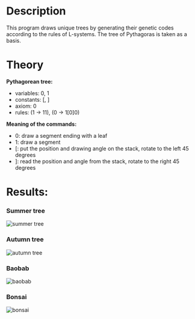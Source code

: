 # Description

This program draws unique trees by generating their genetic codes according to the rules of L-systems. The tree of Pythagoras is taken as a basis.

# Theory

**Pythagorean tree:**
- variables: 0, 1
- constants: [, ]
- axiom: 0
- rules: (1 → 11), (0 → 1[0]0)

**Meaning of the commands:**
- 0: draw a segment ending with a leaf
- 1: draw a segment
- [: put the position and drawing angle on the stack, rotate to the left 45 degrees
- ]: read the position and angle from the stack, rotate to the right 45 degrees

# Results:

### Summer tree
![summer tree](https://github.com/Jeant1k/NatureInspiredAlgorithms/assets/108530450/e3c96a2d-0d1d-4189-98f7-410deb028d9c)

### Autumn tree
![autumn tree](https://github.com/Jeant1k/NatureInspiredAlgorithms/assets/108530450/2ab5d314-549d-4265-a017-2bf9cfe6dbbd)

### Baobab
![baobab](https://github.com/Jeant1k/NatureInspiredAlgorithms/assets/108530450/3cb786f5-888e-42a2-85d9-8446b4c54b78)

### Bonsai
![bonsai](https://github.com/Jeant1k/NatureInspiredAlgorithms/assets/108530450/3f6d3a14-87b5-4b68-a276-6cadc1b9b79c)
